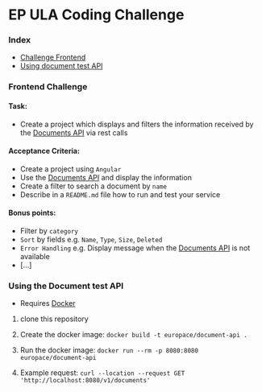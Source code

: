 # EP ULA Coding Challenge

### Index

* [Challenge Frontend](#frontend-challenge)
* [Using document test API](#using-the-document-test-api)

### Frontend Challenge

#### Task:

* Create a project which displays and filters the information received by the [Documents API](#using-test-api) via rest
  calls

#### Acceptance Criteria:

* Create a project using `Angular`
* Use the [Documents API](#using-test-api) and display the information
* Create a filter to search a document by `name`
* Describe in a `README.md` file how to run and test your service

#### Bonus points:

* Filter by `category`
* `Sort` by fields e.g. `Name`, `Type`, `Size`, `Deleted`
* `Error Handling` e.g. Display message when the [Documents API](#using-test-api) is not available
* \[...\]

### Using the Document test API

* Requires [Docker](https://www.docker.com/products/docker-desktop/)

1. clone this repository

3. Create the docker image:
   `docker build -t europace/document-api .`

4. Run the docker image:
   `docker run --rm -p 8080:8080 europace/document-api`

5. Example request:
   `curl --location --request GET 'http://localhost:8080/v1/documents'`
